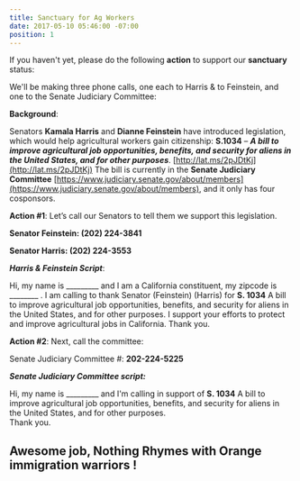 ```yaml
---
title: Sanctuary for Ag Workers
date: 2017-05-10 05:46:00 -07:00
position: 1
---
```


If you haven't yet, please do the following **action** to support our **sanctuary** status:

We'll be making three phone calls, one each to Harris & to Feinstein, and one to the Senate Judiciary Committee:

**Background**:

Senators **Kamala Harris** and **Dianne Feinstein** have introduced legislation, which would help agricultural workers gain citizenship: **S.1034** – ***A bill to improve agricultural job opportunities, benefits, and security for aliens in the United States, and for other purposes***.  [http://lat.ms/2pJDtKj](http://lat.ms/2pJDtKj)  The bill is currently in the **Senate Judiciary Committee** [https://www.judiciary.senate.gov/about/members](https://www.judiciary.senate.gov/about/members), and it only has four cosponsors. 

**Action #1**:
Let’s call our Senators to tell them we support this legislation. 

**Senator Feinstein: (202) 224-3841**

**Senator Harris:  (202) 224-3553**

***Harris & Feinstein Script***:

Hi, my name is _________ and I am a California constituent, my zipcode is ________ .  I am calling to thank Senator (Feinstein) (Harris) for **S. 1034** A bill to improve agricultural job opportunities, benefits, and security for aliens in the United States, and for other purposes.  I support your efforts to protect and improve agricultural jobs in California.  Thank you.

**Action #2**:  Next, call the committee:

Senate Judiciary Committee #: **202-224-5225**

***Senate Judiciary Committee script:***

Hi, my name is _________ and I'm calling in support of **S. 1034** A bill to improve agricultural job opportunities, benefits, and security for aliens in the United States, and for other purposes.  
Thank you.

## Awesome job, Nothing Rhymes with Orange immigration warriors !








